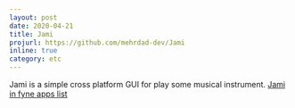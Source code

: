 ```yaml
---
layout: post
date: 2020-04-21
title: Jami
projurl: https://github.com/mehrdad-dev/Jami
inline: true
category: etc
---
```


Jami is a simple cross platform GUI for play some musical instrument. [Jami in fyne apps list](https://apps.fyne.io/)
